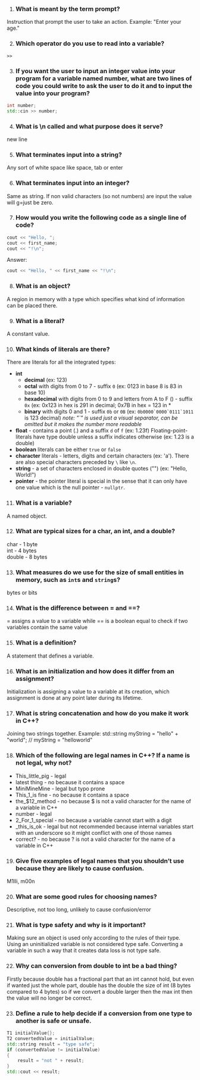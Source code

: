 ﻿
1. ### What is meant by the term prompt?
Instruction that prompt the user to take an action. Example: "Enter your age."


2. ### Which operator do you use to read into a variable?
`>>`

3. ### If you want the user to input an integer value into your program for a variable named number, what are two lines of code you could write to ask the user to do it and to input the value into your program?
```c++
int number;
std::cin >> number;
```

4. ### What is \n called and what purpose does it serve?
new line

5. ### What terminates input into a string?
Any sort of white space like space, tab or enter

6. ### What terminates input into an integer?
Same as string. If non valid characters (so not numbers) are input the value will g=just be zero.

7. ### How would you write the following code as a single line of code?
 ```c++
 cout << "Hello, ";
 cout << first_name;
 cout << "!\n";
 ```
 
 Answer:
 ```c++
 cout << "Hello, " << first_name << "!\n";
 ```

8. ### What is an object?
A region in memory with a type which specifies what kind of information can be placed there.

9. ### What is a literal?
A constant value.

10. ### What kinds of literals are there?
There are literals for all the integrated types:
- **int**
    - **decimal** (ex: 123)
    - **octal** with digits from 0 to 7 - suffix `0` (ex: 0123 in base 8 is 83 in base 10)
    - **hexadecimal** with digits from 0 to 9 and letters from A to F () - suffix `0x` (ex: 0x123 in hex is 291 in decimal; 0x7B in hex = 123 in *
    - **binary** with digits 0 and 1 - suffix `0b` or `0B` (ex: ```0b0000`0000`0111`1011``` is 123 decimal) *note: "`" is used just a visual separator, can be omitted but it makes the number more readable*
- **float** - contains a point (.) and a suffix `d` of `f` (ex: 1.23f) Floating-point-literals have type double unless a suffix indicates otherwise (ex: 1.23 is a double)
- **boolean** literals can be either `true` or `false`
- **character** literals - letters, digits and certain characters (ex: 'a'). There are also special characters preceded by ```\``` like `\n`.
- **string** - a set of characters enclosed in double quotes ("") (ex: "Hello, World!")
- **pointer** - the pointer literal is special in the sense that it can only have one value which is the null pointer - `nullptr`.

11. ### What is a variable?
A named object.

12. ### What are typical sizes for a char, an int, and a double?
char   - 1 byte <br>
int    - 4 bytes<br>
double - 8 bytes<br>

13. ### What measures do we use for the size of small entities in memory, such as `int`s and `string`s?
bytes or bits 

14. ### What is the difference between = and ==?
= assigns a value to a variable while == is a boolean equal to check if two variables contain the same value

15. ### What is a definition?
A statement that defines a variable.

16. ### What is an initialization and how does it differ from an assignment?
Initialization is assigning a value to a variable at its creation, which assignment is done at any point later during its lifetime.

17. ### What is string concatenation and how do you make it work in C++?
Joining two strings together. Example: std::string myString = "hello" + "world"; // myString = "helloworld"

18. ### Which of the following are legal names in C++? If a name is not legal, why not?
- This_little_pig - legal
- latest thing - no because it contains a space
- MiniMineMine - legal but typo prone
- This_1_is fine - no because it contains a space
- the_$12_method - no because $ is not a valid character for the name of a variable in C++
- number - legal
- 2_For_1_special - no because a variable cannot start with a digit
- _this_is_ok - legal but not recommended because internal variables start with an underscore so it might conflict with one of those names
- correct? - no because ? is not a valid character for the name of a variable in C++

19. ### Give five examples of legal names that you shouldn’t use because they are likely to cause confusion.
M1lIi, m00n

20. ### What are some good rules for choosing names?
Descriptive, not too long, unlikely to cause confusion/error

21. ### What is type safety and why is it important?
Making sure an object is used only according to the rules of their type. Using an uninitialized variable is not considered type safe.
Converting a variable in such a way that it creates data loss is not type safe.

22. ### Why can conversion from double to int be a bad thing?
Firstly because double has a fractional part that an int cannot hold, but even if wanted just the whole part, double has the double the size of int (8 bytes compared to 4 bytes)
so if we convert a double larger then the max int then the value will no longer be correct.

23. ### Define a rule to help decide if a conversion from one type to another is safe or unsafe.
```c++
T1 initialValue{};
T2 convertedValue = initialValue;
std::string result = "type safe";
if (convertedValue != initialValue)
{
    result = "not " + result;
}
std::cout << result;
```